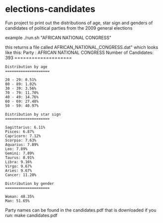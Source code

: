 elections-candidates
====================

Fun project to print out the distributions of age, star sign and genders of candidates of political parties from the 2009 general elections

example 
    ./run.sh "AFRICAN NATIONAL CONGRESS"

this returns a file called AFRICAN_NATIONAL_CONGRESS.dat" which looks like this:
    Party : AFRICAN NATIONAL CONGRESS
    Number of Candidates: 393
    ====================


    Distribution by age
    ====================

    20 - 29: 0.51%
    80 - 89: 1.02%
    30 - 39: 3.56%
    70 - 79: 11.70%
    40 - 49: 14.76%
    60 - 69: 27.48%
    50 - 59: 40.97%

    Distribution by star sign
    ====================

    Sagittarius: 6.11%
    Pisces: 6.87%
    Capricorn: 7.12%
    Scorpio: 7.63%
    Aquarius: 7.89%
    Leo: 7.89%
    Gemini: 7.89%
    Taurus: 8.91%
    Libra: 9.16%
    Virgo: 9.67%
    Aries: 9.67%
    Cancer: 11.20%

    Distribution by gender
    ====================

    Woman: 48.35%
    Man: 51.65%

Party names can be found in the candidates.pdf that is downloaded if you run:
    make candidates.pdf
